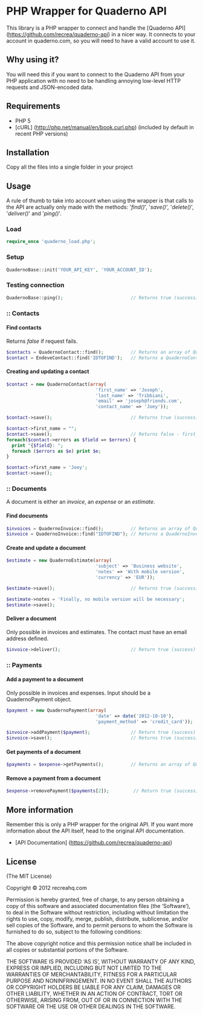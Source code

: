 # PHP Wrapper for Quaderno API
This library is a PHP wrapper to connect and handle the [Quaderno API] (https://github.com/recrea/quaderno-api) in a nicer way. It connects to your account in quaderno.com, so you will need to have a valid account to use it.

## Why using it?
You will need this if you want to connect to the Quaderno API from your PHP application with no need to be handling annoying low-level HTTP requests and JSON-encoded data.

## Requirements
* PHP 5
* [cURL] (http://php.net/manual/en/book.curl.php) (included by default in recent PHP versions)

## Installation
Copy all the files into a single folder in your project

## Usage
A rule of thumb to take into account when using the wrapper is that calls to the API are actually only made with the methods: '_find()_', '_save()_', '_delete()_', '_deliver()_' and '_ping()_'.

### Load
```php
require_once 'quaderno_load.php';
```

### Setup
```php
QuadernoBase::init('YOUR_API_KEY', 'YOUR_ACCOUNT_ID');
```

### Testing connection
```php
QuadernoBase::ping();                         // Returns true (success) or false (error)
```


### :: Contacts
#### Find contacts
Returns _false_ if request fails.
```php
$contacts = QuadernoContact::find();          // Returns an array of QuadernoContact
$contact = EndeveContact::find('IDTOFIND');   // Returns a QuadernoContact
```

#### Creating and updating a contact
```php
$contact = new QuadernoContact(array(
                                 'first_name' => 'Joseph',
                                 'last_name' => 'Tribbiani',
                                 'email' => 'joseph@friends.com',
                                 'contact_name' => 'Joey'));

$contact->save();                             // Returns true (success) or false (error)

$contact->first_name = "";
$contact->save();                             // Returns false - first_name is a required field
foreach($contact->errors as $field => $errors) { 
  print "{$field}: ";
  foreach ($errors as $e) print $e;
}

$contact->first_name = 'Joey';
$contact->save();
```


### :: Documents
A document is either an _invoice_, an _expense_ or an _estimate_.

#### Find documents
```php
$invoices = QuadernoInvoice::find();          // Returns an array of QuadernoInvoice
$invoice = QuadernoInvoice::find("IDTOFIND"); // Returns a QuadernoInvoice
```

#### Create and update a document
```php
$estimate = new QuadernoEstimate(array(
                                 'subject' => 'Business website',
                                 'notes' => 'With mobile version',
                                 'currency' => 'EUR'));

$estimate->save();                            // Returns true (success) or false (error)

$estimate->notes = 'Finally, no mobile version will be necessary';
$estimate->save();
```

#### Deliver a document
Only possible in invoices and estimates. The contact must have an email address defined.
```php
$invoice->deliver();                          // Return true (success) or false (error)

```


### :: Payments
#### Add a payment to a document
Only possible in invoices and expenses. Input should be a QuadernoPayment object.
```php
$payment = new QuadernoPayment(array(                                         
                                 'date' => date('2012-10-10'),
                                 'payment_method' => 'credit_card'));

$invoice->addPayment($payment);               // Return true (success) or false (error)
$invoice->save();                             // Returns true (success) or false (error)
```

#### Get payments of a document
```php
$payments = $expense->getPayments();          // Returns an array of QuadernoPayment
```

#### Remove a payment from a document
```php
$expense->removePayment($payments[2]);         // Return true (success) or false (error)
```


## More information
Remember this is only a PHP wrapper for the original API. If you want more information about the API itself, head to the original API documentation.

* [API Documentation] (https://github.com/recrea/quaderno-api)

## License
(The MIT License)

Copyright © 2012 recreahq.com

Permission is hereby granted, free of charge, to any person obtaining a copy of this software and associated documentation files (the ‘Software’), to deal in the Software without restriction, including without limitation the rights to use, copy, modify, merge, publish, distribute, sublicense, and/or sell copies of the Software, and to permit persons to whom the Software is furnished to do so, subject to the following conditions:

The above copyright notice and this permission notice shall be included in all copies or substantial portions of the Software.

THE SOFTWARE IS PROVIDED ‘AS IS’, WITHOUT WARRANTY OF ANY KIND, EXPRESS OR IMPLIED, INCLUDING BUT NOT LIMITED TO THE WARRANTIES OF MERCHANTABILITY, FITNESS FOR A PARTICULAR PURPOSE AND NONINFRINGEMENT. IN NO EVENT SHALL THE AUTHORS OR COPYRIGHT HOLDERS BE LIABLE FOR ANY CLAIM, DAMAGES OR OTHER LIABILITY, WHETHER IN AN ACTION OF CONTRACT, TORT OR OTHERWISE, ARISING FROM, OUT OF OR IN CONNECTION WITH THE SOFTWARE OR THE USE OR OTHER DEALINGS IN THE SOFTWARE.

